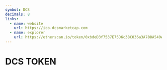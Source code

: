 ```yaml
---
symbol: DCS
decimals: 8
links:
  - name: website
    url: https://ico.dcsmarketcap.com
  - name: explorer
    url: https://etherscan.io/token/0xbdeD3f7537E75D6c38C036a3A788A549AfdE12B1
---
```


# DCS TOKEN
